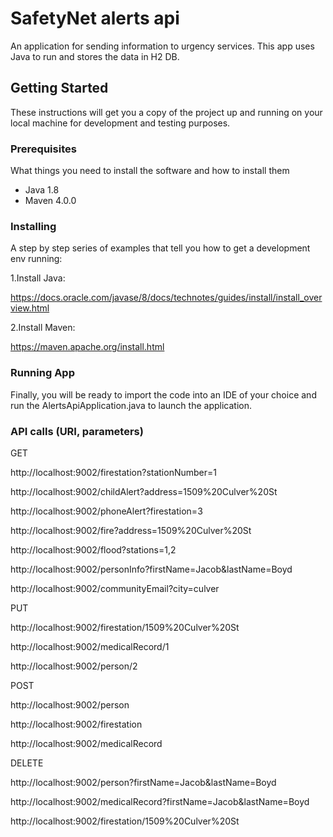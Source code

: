 # SafetyNet alerts api
An application for sending information to urgency services.
This app uses Java to run and stores the data in H2 DB.

## Getting Started

These instructions will get you a copy of the project up and running on your local machine for development and testing purposes. 

### Prerequisites

What things you need to install the software and how to install them

- Java 1.8
- Maven 4.0.0

### Installing

A step by step series of examples that tell you how to get a development env running:

1.Install Java:

https://docs.oracle.com/javase/8/docs/technotes/guides/install/install_overview.html

2.Install Maven:

https://maven.apache.org/install.html

### Running App

Finally, you will be ready to import the code into an IDE of your choice and run the AlertsApiApplication.java to launch the application.

### API calls (URI, parameters)
GET

http://localhost:9002/firestation?stationNumber=1

http://localhost:9002/childAlert?address=1509%20Culver%20St

http://localhost:9002/phoneAlert?firestation=3

http://localhost:9002/fire?address=1509%20Culver%20St

http://localhost:9002/flood?stations=1,2

http://localhost:9002/personInfo?firstName=Jacob&lastName=Boyd

http://localhost:9002/communityEmail?city=culver


PUT

http://localhost:9002/firestation/1509%20Culver%20St

http://localhost:9002/medicalRecord/1

http://localhost:9002/person/2



POST

http://localhost:9002/person

http://localhost:9002/firestation

http://localhost:9002/medicalRecord


DELETE

http://localhost:9002/person?firstName=Jacob&lastName=Boyd

http://localhost:9002/medicalRecord?firstName=Jacob&lastName=Boyd

http://localhost:9002/firestation/1509%20Culver%20St
